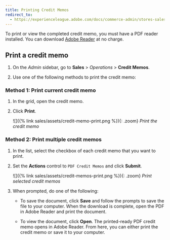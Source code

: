 ```yaml
---
title: Printing Credit Memos
redirect_to:
  - https://experienceleague.adobe.com/docs/commerce-admin/stores-sales/order-management/credit-memos/credit-memo-create.html#print-a-credit-memo
---
```


To print or view the completed credit memo, you must have a PDF reader installed. You can download [Adobe Reader][1] at no charge.

## Print a credit memo

1. On the _Admin_ sidebar, go to **Sales** > _Operations_ > **Credit Memos**.

1. Use one of the following methods to print the credit memo:

### Method 1: Print current credit memo

1. In the grid, open the credit memo.

1. Click **Print**.

   ![]({% link sales/assets/credit-memo-print.png %}){: .zoom}
   _Print the credit memo_

### Method 2: Print multiple credit memos

1. In the list, select the checkbox of each credit memo that you want to print.

1. Set the **Actions** control to `PDF Credit Memos` and click **Submit**.

   ![]({% link sales/assets/credit-memos-print.png %}){: .zoom}
   _Print selected credit memos_

1. When prompted, do one of the following:

   - To save the document, click **Save** and follow the prompts to save the file to your computer. When the download is complete, open the PDF in Adobe Reader and print the document.

   - To view the document, click **Open**. The printed-ready PDF credit memo opens in Adobe Reader. From here, you can either print the credit memo or save it to your computer.

[1]: https://www.adobe.com/acrobat/pdf-reader.html "Get Adobe Reader"
